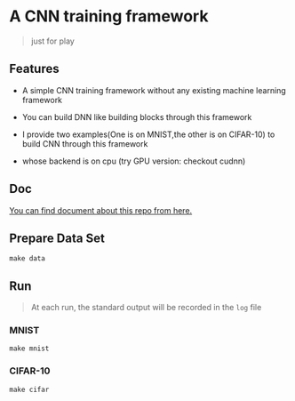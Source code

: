 # A CNN training framework

> just for play

## Features

- A simple CNN training framework without any existing machine learning framework

- You can build DNN like building blocks through this framework

- I provide two examples(One is on MNIST,the other is on CIFAR-10) to build CNN through this framework 

- whose backend is on cpu (try GPU version: checkout cudnn)

## Doc

[You can find document about this repo from here.](https://gty111.github.io/info/doc/A%20Convolutional%20Neural%20Network%20Framework%20support%20on%20CPU%20and%20GPU.pdf)

## Prepare Data Set

```
make data
```

## Run

> At each run, the standard output will be recorded in the `log` file

### MNIST

```
make mnist
```

### CIFAR-10

```
make cifar
```
